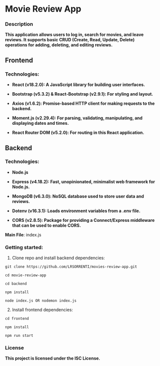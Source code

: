 # Movie Review App

### Description

**This application allows users to log in, search for movies, and leave reviews. It supports basic CRUD (Create, Read, Update, Delete) operations for adding, deleting, and editing reviews.**

## Frontend

### Technologies:

- **React (v18.2.0): A JavaScript library for building user interfaces.**

- **Bootstrap (v5.3.2) & React-Bootstrap (v2.9.1): For styling and layout.**

- **Axios (v1.6.2): Promise-based HTTP client for making requests to the backend.**

- **Moment.js (v2.29.4): For parsing, validating, manipulating, and displaying dates and times.**

- **React Router DOM (v5.2.0): For routing in this React application.**

## Backend

### Technologies:

- **Node.js**

- **Express (v4.18.2): Fast, unopinionated, minimalist web framework for Node.js.**

- **MongoDB (v6.3.0): NoSQL database used to store user data and reviews.**

- **Dotenv (v16.3.1): Loads environment variables from a .env file.**

- **CORS (v2.8.5): Package for providing a Connect/Express middleware that can be used to enable CORS.**

**Main File**: index.js

### Getting started:

1. Clone repo and install backend dependencies:

```
git clone https://github.com/LRSORRENTI/movies-review-app.git
```

```
cd movie-review-app
```

```
cd backend
```

```
npm install
```

```
node index.js OR nodemon index.js
```

2. Install frontend dependencies:

```
cd frontend
```

```
npm install
```

```
npm run start
```

### License

**This project is licensed under the ISC License.**
